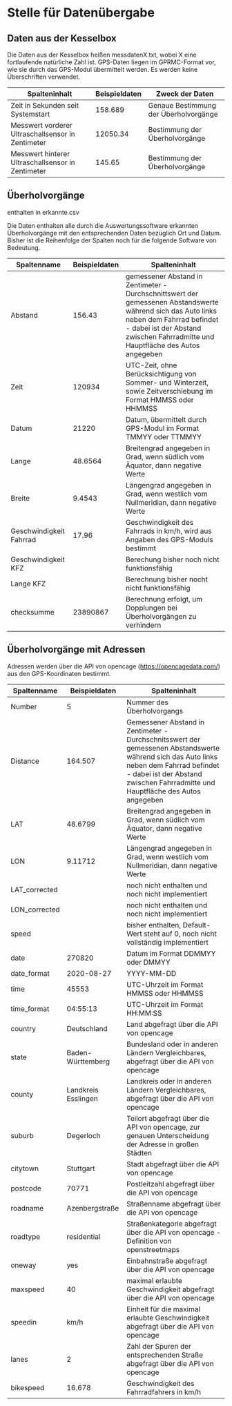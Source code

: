 # Stelle für Datenübergabe

## Daten aus der Kesselbox

Die Daten aus der Kesselbox heißen messdatenX.txt, wobei X eine fortlaufende natürliche Zahl ist.
GPS-Daten liegen im GPRMC-Format vor, wie sie durch das GPS-Modul übermittelt werden.
Es werden keine Überschriften verwendet.

| Spalteninhalt | Beispieldaten | Zweck der Daten |
|---|---|---|
| Zeit in Sekunden seit Systemstart | 158.689 | Genaue Bestimmung der Überholvorgänge |
| Messwert vorderer Ultraschallsensor in Zentimeter | 12050.34 | Bestimmung der Überholvorgänge |
| Messwert hinterer Ultraschallsensor in Zentimeter | 145.65 | Bestimmung der Überholvorgänge |


## Überholvorgänge

enthalten in erkannte.csv

Die Daten enthalten alle durch die Auswertungssoftware erkannten Überholvorgänge mit den entsprechenden Daten bezüglich Ort und Datum.
Bisher ist die Reihenfolge der Spalten noch für die folgende Software von Bedeutung.

| Spaltenname | Beispieldaten | Spalteninhalt |
| --- | --- | --- |
| Abstand | 156.43 | gemessener Abstand in Zentimeter - Durchschnittswert der gemessenen Abstandswerte während sich das Auto links neben dem Fahrrad befindet  - dabei ist der Abstand zwischen Fahrradmitte und Hauptfläche des Autos angegeben |
| Zeit | 120934 | UTC-Zeit, ohne Berücksichtigung von Sommer- und Winterzeit, sowie Zeitverschiebung im Format HMMSS oder HHMMSS |
| Datum | 21220 | Datum, übermittelt durch GPS-Modul im Format TMMYY oder TTMMYY|
| Lange | 48.6564 | Breitengrad angegeben in Grad, wenn südlich vom Äquator, dann negative Werte |
| Breite | 9.4543 | Längengrad angegeben in Grad, wenn westlich vom Nullmeridian, dann negative Werte |
| Geschwindigkeit Fahrrad | 17.96| Geschwindigkeit des Fahrrads in km/h, wird aus Angaben des GPS-Moduls bestimmt |
| Geschwindigkeit KFZ | | Berechung bisher noch nicht funktionsfähig |
| Lange KFZ | | Berechnung bisher nocht nicht funktionsfähig |
| checksumme | 23890867 | Berechnung erfolgt, um Dopplungen bei Überholvorgängen zu verhindern |


## Überholvorgänge mit Adressen

Adressen werden über die API von opencage (https://opencagedata.com/)  aus den GPS-Koordinaten bestimmt.

| Spaltenname | Beispieldaten | Spalteninhalt |
| --- | --- | --- |
| Number | 5 | Nummer des Überholvorgangs |
| Distance | 164.507 | Gemessener Abstand in Zentimeter - Durchschnitsswert der gemessenen Abstandswerte während sich das Auto links neben dem Fahrrad befindet - dabei ist der Abstand zwischen Fahrradmitte und Hauptfläche des Autos angegeben |
| LAT | 48.6799 | Breitengrad angegeben in Grad, wenn südlich vom Äquator, dann negative Werte |
| LON | 9.11712 | Längengrad angegeben in Grad, wenn westlich vom Nullmeridian, dann negative Werte |
| LAT_corrected |  | noch nicht enthalten und noch nicht implementiert |
| LON_corrected |  | noch nicht enthalten und noch nicht implementiert |
| speed | | bisher enthalten, Default-Wert steht auf 0, noch nicht vollständig implementiert|
| date | 270820 | Datum im Format DDMMYY oder DMMYY|
| date_format | 2020-08-27 | YYYY-MM-DD |
| time | 45553 | UTC-Uhrzeit im Format HMMSS oder HHMMSS |
| time_format | 04:55:13 | UTC-Uhrzeit im Format HH:MM:SS |
| country | Deutschland | Land abgefragt über die API von opencage |
| state | Baden-Württemberg | Bundesland oder in anderen Ländern Vergleichbares, abgefragt über die API von opencage |
| county | Landkreis Esslingen | Landkreis oder in anderen Ländern Vergleichbares, abgefragt über die API von opencage |
| suburb | Degerloch | Teilort abgefragt über die API von opencage, zur genauen Unterscheidung der Adresse in großen Städten |
| citytown | Stuttgart | Stadt abgefragt über die API von opencage |
| postcode | 70771 | Postleitzahl abgefragt über die API von opencage |
| roadname | Azenbergstraße | Straßenname abgefragt über die API von opencage |
| roadtype | residential | Straßenkategorie abgefragt über die API von opencage - Definition von openstreetmaps |
| oneway | yes | Einbahnstraße abgefragt über die API von opencage |
| maxspeed | 40 | maximal erlaubte Geschwindigkeit abgefragt über die API von opencage |
| speedin | km/h | Einheit für die maximal erlaubte Geschwindigkeit abgefragt über die API von opencage |
| lanes | 2 | Zahl der Spuren der entsprechenden Straße abgefragt über die API von opencage |
| bikespeed | 16.678 | Geschwindigkeit des Fahrradfahrers in km/h | 